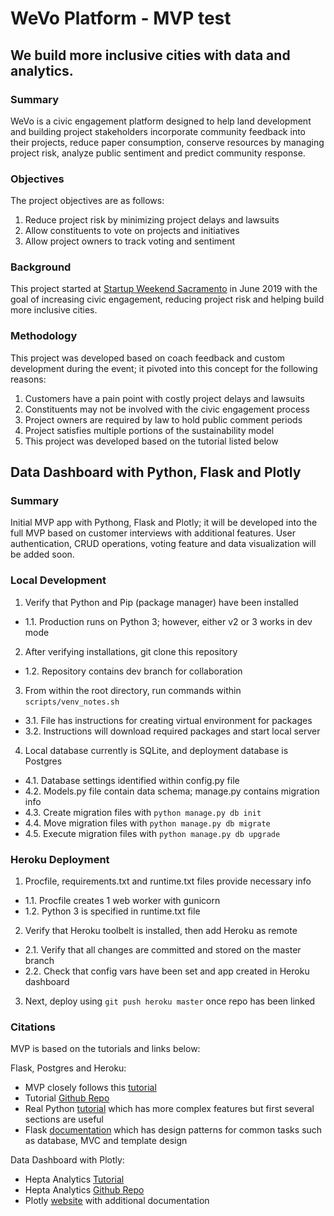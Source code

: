 # WeVo Platform - MVP test

## We build more inclusive cities with data and analytics.

### Summary

WeVo is a civic engagement platform designed to help land development and building project stakeholders incorporate community feedback into their projects, reduce paper consumption, conserve resources by managing project risk, analyze public sentiment and predict community response.

### Objectives

The project objectives are as follows:

1. Reduce project risk by minimizing project delays and lawsuits
2. Allow constituents to vote on projects and initiatives
3. Allow project owners to track voting and sentiment

### Background

This project started at [Startup Weekend Sacramento](http://communities.techstars.com/usa/sacramento/startup-weekend/14400) in June 2019 with the goal of increasing civic engagement, reducing project risk and helping build more inclusive cities.

### Methodology

This project was developed based on coach feedback and custom development during the event; it pivoted into this concept for the following reasons:

1. Customers have a pain point with costly project delays and lawsuits
2. Constituents may not be involved with the civic engagement process
3. Project owners are required by law to hold public comment periods
4. Project satisfies multiple portions of the sustainability model
5. This project was developed based on the tutorial listed below

## Data Dashboard with Python, Flask and Plotly

### Summary

Initial MVP app with Pythong, Flask and Plotly; it will be developed into the full MVP based on customer interviews with additional features. User authentication, CRUD operations, voting feature and data visualization will be added soon.

### Local Development

1. Verify that Python and Pip (package manager) have been installed
* 1.1. Production runs on Python 3; however, either v2 or 3 works in dev mode
2. After verifying installations, git clone this repository
* 1.2. Repository contains dev branch for collaboration
3. From within the root directory, run commands within `scripts/venv_notes.sh`
* 3.1. File has instructions for creating virtual environment for packages
* 3.2. Instructions will download required packages and start local server
4. Local database currently is SQLite, and deployment database is Postgres
* 4.1. Database settings identified within config.py file
* 4.2. Models.py file contain data schema; manage.py contains migration info
* 4.3. Create migration files with `python manage.py db init`
* 4.4. Move migration files with `python manage.py db migrate`
* 4.5. Execute migration files with `python manage.py db upgrade`

### Heroku Deployment

1. Procfile, requirements.txt and runtime.txt files provide necessary info
* 1.1. Procfile creates 1 web worker with gunicorn
* 1.2. Python 3 is specified in runtime.txt file
2. Verify that Heroku toolbelt is installed, then add Heroku as remote
* 2.1. Verify that all changes are committed and stored on the master branch
* 2.2. Check that config vars have been set and app created in Heroku dashboard
3. Next, deploy using `git push heroku master` once repo has been linked

### Citations

MVP is based on the tutorials and links below:

Flask, Postgres and Heroku:
* MVP closely follows this [tutorial](https://medium.com/@dushan14/create-a-web-application-with-python-flask-postgresql-and-deploy-on-heroku-243d548335cc)
* Tutorial [Github Repo](https://github.com/dushan14/books-store)
* Real Python [tutorial](https://realpython.com/flask-by-example-part-1-project-setup/) which has more complex features but first several sections are useful
* Flask [documentation](http://flask.pocoo.org/docs/1.0/patterns/#patterns) which has design patterns for common tasks such as database, MVC and template design

Data Dashboard with Plotly:
* Hepta Analytics [Tutorial](https://blog.heptanalytics.com/2018/08/07/flask-plotly-dashboard/)
* Hepta Analytics [Github Repo](https://github.com/yvonnegitau/flask-Dashboard)
* Plotly [website](https://plot.ly/products/dash/) with additional documentation

